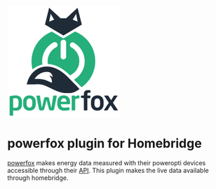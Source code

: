 
![Logo](powerfox.png)

# powerfox plugin for Homebridge

[powerfox](https://www.powerfox.energy) makes energy data measured with their poweropti devices accessible through their [API](https://www.powerfox.energy/wp-content/uploads/2020/05/powerfox-Kunden-API.pdf). This plugin makes the live data available through homebridge.






